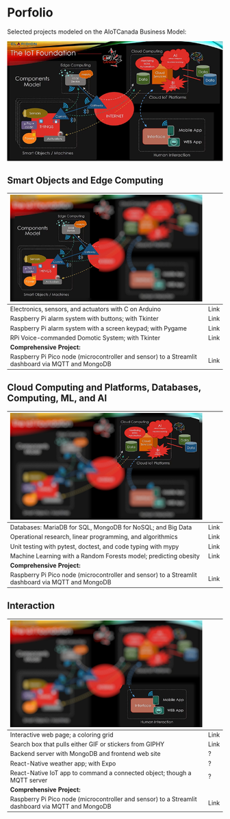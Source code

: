 # Porfolio

Selected projects modeled on the  AIoTCanada Business Model:

<img src="img/model1.jpg" alt="Modèle d'AIoTCanada">

## Smart Objects and Edge Computing

| <img src="img/model1a.jpg" alt="Modèle d'AIoTCanada" width="500"> |     |
|:-----|:-----|
| Electronics, sensors, and actuators with C on Arduino | Link  |
| Raspberry Pi alarm system with buttons; with Tkinter | Link  |
| Raspberry Pi alarm system with a screen keypad; with Pygame | Link  |
| RPi Voice-commanded Domotic System; with Tkinter | Link  |
| **Comprehensive Project:** |       |
| Raspberry Pi Pico node (microcontroller and sensor) to a Streamlit dashboard via MQTT and MongoDB | Link  |

## Cloud Computing and Platforms, Databases, Computing, ML, and AI

| <img src="img/model1b.jpg" alt="Modèle d'AIoTCanada" width="500"> |     |
|:-----|:-----|
| Databases: MariaDB for SQL, MongoDB for NoSQL; and Big Data | Link  |
| Operational research, linear programming, and algorithmics | Link  |
| Unit testing with pytest, doctest, and code typing with mypy | Link  |
| Machine Learning with a Random Forests model; predicting obesity | Link  |
| **Comprehensive Project:** |       |
| Raspberry Pi Pico node (microcontroller and sensor) to a Streamlit dashboard via MQTT and MongoDB | Link  |

## Interaction
 
| <img src="img/model1c.jpg" alt="Modèle d'AIoTCanada" width="500"> |     |
|:-----|:-----|
| Interactive web page; a coloring grid | Link  |
| Search box that pulls either GIF or stickers from GIPHY | Link  |
| Backend server with MongoDB and frontend web site | ?  |
| React-Native weather app; with Expo | ?  |
| React-Native IoT app to command a connected object; though a MQTT server | ?  |
| **Comprehensive Project:** |       |
| Raspberry Pi Pico node (microcontroller and sensor) to a Streamlit dashboard via MQTT and MongoDB | Link  |
